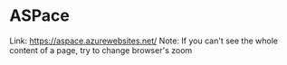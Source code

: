 # ASPace
Link: https://aspace.azurewebsites.net/
Note: If you can't see the whole content of a page, try to change browser's zoom  
